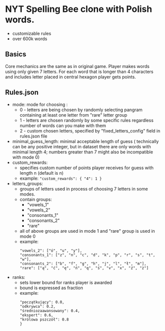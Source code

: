 # NYT Spelling Bee clone with Polish words.

* customizable rules
* over 600k words

## Basics

Core mechanics are the same as in original game. Player makes words using only given 7 letters. For each word that is
longer than 4 characters and includes letter placed in central hexagon player gets points.

## Rules.json

* mode: mode for choosing :
    * 0 - letters are being chosen by randomly selecting pangram containing at least one letter from "rare" letter group
    * 1 - letters are chosen randomly by some specific rules regardless number of words can you make with them
    * 2 - custom chosen letters, specified by "fixed_letters_config" field in rules.json file
* minimal_guess_length: minimal acceptable length of guess ( technically can be any positive integer, but in dataset
  there are only words with minimal length 4; numbers greater than 7 might also be incompatible with mode 0)
* custom_rewards:
    * specifies custom number of points player receives for guess with length n (default is n)
    * example: ```"custom_rewards": {
      "4": 1 }```
* letters_groups:
    * groups of letters used in process of choosing 7 letters in some modes.
    * contain groups:
        * "vowels_1"
        * "vowels_2"
        * "consonants_1"
        * "consonants_2"
        * "rare"
    * all of above groups are used in mode 1 and "rare" group is used in mode 0
    * example:
      ```"vowels_1": ["a", "e", "i", "o"],
      "vowels_2": ["ó", "u", "y"],  
      "consonants_1": ["z", "n", "c", "d", "k", "p", "r", "s", "t", "w"],
      "consonants_2": ["b", "f", "g", "h", "j", "l", "ł", "m"],
      "rare": ["ą", "ć", "ę", "ń", "q", "ś", "v", "x", "ź", "ż"]
      ```
* ranks:
    * sets lower bound for ranks player is awarded
    * bound is expressed as fraction
    * example:
        ```"ranks": {
        "początkujący": 0.0,
        "odkrywca": 0.2,
        "średniozaawansowany": 0.4,
        "ekspert": 0.6,
        "królowa pszczół": 0.8
      }
      ```